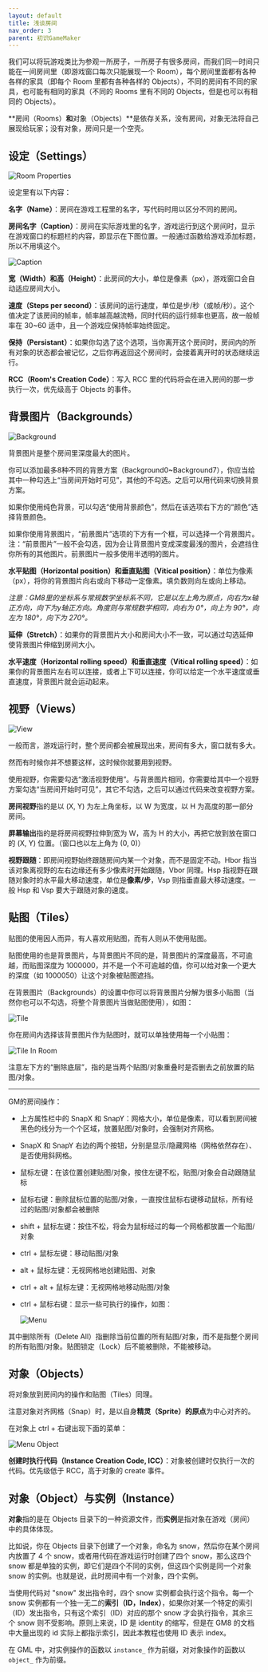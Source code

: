 ```yaml
---
layout: default
title: 浅谈房间
nav_order: 3
parent: 初识GameMaker
---
```


我们可以将玩游戏类比为参观一所房子，一所房子有很多房间，而我们同一时间只能在一间房间里（即游戏窗口每次只能展现一个 Room），每个房间里面都有各种各样的家具（即每个 Room 里都有各种各样的 Objects），不同的房间有不同的家具，也可能有相同的家具（不同的 Rooms 里有不同的 Objects，但是也可以有相同的 Objects）。

**房间（Rooms）**和**对象（Objects）**是依存关系，没有房间，对象无法将自己展现给玩家；没有对象，房间只是一个空壳。

## 设定（Settings）

![Room Properties](/assets/images/start/room_properties.png)

设定里有以下内容：

**名字（Name）**：房间在游戏工程里的名字，写代码时用以区分不同的房间。

**房间名字（Caption）**：房间在实际游戏里的名字，游戏运行到这个房间时，显示在游戏窗口的标题栏的内容，即显示在下图位置。一般通过函数给游戏添加标题，所以不用填这个。

![Caption](/assets/images/start/caption.png)

**宽（Width）**和**高（Height）**：此房间的大小，单位是像素（px），游戏窗口会自动适应房间大小。

**速度（Steps per second）**：该房间的运行速度，单位是步/秒（或帧/秒）。这个值决定了该房间的帧率，帧率越高越流畅，同时代码的运行频率也更高，故一般帧率在 30~60 适中，且一个游戏应保持帧率始终固定。

**保持（Persistant）**：如果你勾选了这个选项，当你离开这个房间时，房间内的所有对象的状态都会被记忆，之后你再返回这个房间时，会接着离开时的状态继续运行。

**RCC（Room\'s Creation Code）**：写入 RCC 里的代码将会在进入房间的那一步执行一次，优先级高于 Objects 的事件。

## 背景图片（Backgrounds）

![Background](/assets/images/start/background.png)

背景图片是整个房间里深度最大的图片。

你可以添加最多8种不同的背景方案（Background0\~Background7），你应当给其中一种勾选上“当房间开始时可见”，其他的不勾选。之后可以用代码来切换背景方案。

如果你使用纯色背景，可以勾选“使用背景颜色”，然后在该选项右下方的“颜色”选择背景颜色。

如果你使用背景图片，“前景图片”选项的下方有一个框，可以选择一个背景图片。注：“前景图片”一般不会勾选，因为会让背景图片变成深度最浅的图片，会遮挡住你所有的其他图片。前景图片一般多使用半透明的图片。

**水平贴图（Horizontal position）**和**垂直贴图（Vitical position）**：单位为像素（px），将你的背景图片向右或向下移动一定像素。填负数则向左或向上移动。

*注意：GM8里的坐标系与常规数学坐标系不同，它是以左上角为原点，向右为x轴正方向，向下为y轴正方向。角度则与常规数学相同，向右为 0°，向上为 90°，向左为 180°，向下为 270°。*

**延伸（Stretch）**：如果你的背景图片大小和房间大小不一致，可以通过勾选延伸使背景图片伸缩到房间大小。

**水平速度（Horizontal rolling speed）**和**垂直速度（Vitical rolling speed）**：如果你的背景图片左右可以连接，或者上下可以连接，你可以给定一个水平速度或垂直速度，背景图片就会运动起来。

## 视野（Views）

![View](/assets/images/start/view.png)

一般而言，游戏运行时，整个房间都会被展现出来，房间有多大，窗口就有多大。

然而有时候你并不想要这样，这时候你就要用到视野。

使用视野，你需要勾选“激活视野使用”。与背景图片相同，你需要给其中一个视野方案勾选“当房间开始时可见”，其它不勾选，之后可以通过代码来改变视野方案。

**房间视野**指的是以 (X, Y) 为左上角坐标，以 W 为宽度，以 H 为高度的那一部分房间。

**屏幕输出**指的是将房间视野拉伸到宽为 W，高为 H 的大小，再把它放到放在窗口的 (X, Y) 位置。（窗口也以左上角为 (0, 0)）

**视野跟随**：即房间视野始终跟随房间内某一个对象，而不是固定不动。Hbor 指当该对象离视野的左右边缘还有多少像素时开始跟随，Vbor 同理。Hsp 指视野在跟随对象时的水平最大移动速度，单位是**像素/步**，Vsp 则指垂直最大移动速度。一般 Hsp 和 Vsp 要大于跟随对象的速度。

## 贴图（Tiles）

贴图的使用因人而异，有人喜欢用贴图，而有人则从不使用贴图。

贴图使用的也是背景图片，与背景图片不同的是，背景图片的深度最高，不可逾越，而贴图深度为 1000000，并不是一个不可逾越的值，你可以给对象一个更大的深度（如 1000050）让这个对象被贴图遮挡。

在背景图片（Backgrounds）的设置中你可以将背景图片分解为很多小贴图（当然你也可以不勾选，将整个背景图片当做贴图使用），如图：

![Tile](/assets/images/start/tile.png)

你在房间内选择该背景图片作为贴图时，就可以单独使用每一个小贴图：

![Tile In Room](/assets/images/start/tile_in_room.png)

注意左下方的“删除底层”，指的是当两个贴图/对象重叠时是否删去之前放置的贴图/对象。

---

GM的房间操作：

* 上方属性栏中的 SnapX 和 SnapY：网格大小，单位是像素，可以看到房间被黑色的线分为一个个区域，放置贴图/对象时，会强制对齐网格。
* SnapX 和 SnapY 右边的两个按钮，分别是显示/隐藏网格（网格依然存在）、是否使用斜网格。
* 鼠标左键：在该位置创建贴图/对象，按住左键不松，贴图/对象会自动跟随鼠标
* 鼠标右键：删除鼠标位置的贴图/对象，一直按住鼠标右键移动鼠标，所有经过的贴图/对象都会被删除
* shift + 鼠标左键：按住不松，将会为鼠标经过的每一个网格都放置一个贴图/对象
* ctrl + 鼠标左键：移动贴图/对象
* alt + 鼠标左键：无视网格地创建贴图、对象
* ctrl + alt + 鼠标左键：无视网格地移动贴图/对象
* ctrl + 鼠标右键：显示一些可执行的操作，如图：

    ![Menu](/assets/images/start/menu.jpg)

其中删除所有（Delete All）指删除当前位置的所有贴图/对象，而不是指整个房间的所有贴图/对象。贴图锁定（Lock）后不能被删除，不能被移动。

## 对象（Objects）

将对象放到房间内的操作和贴图（Tiles）同理。

注意对象对齐网格（Snap）时，是以自身**精灵（Sprite）的原点**为中心对齐的。

在对象上 ctrl + 右键出现下面的菜单：

![Menu Object](/assets/images/start/menu_object.jpg)

**创建时执行代码（Instance Creation Code, ICC）**：对象被创建时仅执行一次的代码。优先级低于 RCC，高于对象的 create 事件。

## 对象（Object）与实例（Instance）

**对象**指的是在 Objects 目录下的一种资源文件，而**实例**是指对象在游戏（房间）中的具体体现。

比如说，你在 Objects 目录下创建了一个对象，命名为 snow，然后你在某个房间内放置了 4 个 snow，或者用代码在游戏运行时创建了四个 snow，那么这四个 snow 都是单独的实例，即它们是四个不同的实例，但这四个实例是同一个对象 snow 的实例。也就是说，此时房间中有一个对象，四个实例。

当使用代码对 "snow" 发出指令时，四个 snow 实例都会执行这个指令。每一个 snow 实例都有一个独一无二的**索引（ID，Index）**，如果你对某一个特定的索引（ID）发出指令，只有这个索引（ID）对应的那个 snow 才会执行指令，其余三个 snow 则不受影响。原则上来说，ID 是 identity 的缩写，但是在 GM8 的文档中大量出现的 id 实际上都指示索引，因此本教程也使用 ID 表示 index。

在 GML 中，对实例操作的函数以 `instance_` 作为前缀，对对象操作的函数以 `object_` 作为前缀。
